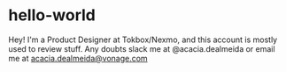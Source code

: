 # hello-world

Hey!
I'm a Product Designer at Tokbox/Nexmo, and this account is mostly used to review stuff.
Any doubts slack me at @acacia.dealmeida or email me at acacia.dealmeida@vonage.com
